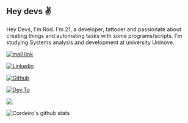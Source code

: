 ## Hey devs ✌️

Hey Devs, I'm Rod. I'm 21, a developer, tattooer and passionate about creating things and automating tasks with some programs/scripts. I'm studying Systems analysis and development at university Uninove.

[![mail link](https://img.shields.io/static/v1?label=mail&message=rodrigomendoncca%40gmail.com&style=flat-square&logo=gmail&color=red)](mailto:rodrigomendoncca@gmail.com)

[![Linkedin](https://img.shields.io/static/v1?label=LinkedIn&message=rodrigomcordeiro&style=flat-square&logo=linkedin&color=blue)](https://www.linkedin.com/in/rodrigomcordeiro)

[![Github](https://img.shields.io/static/v1?label=Github&message=rodcordeiro&style=flat-square&logo=github&color=black)](https://github.com/rodcordeiro)

[![Dev.To](https://img.shields.io/static/v1?label=Dev.to&message=rodcordeiro&style=flat-square&logo=dev.to&color=black)](https://dev.to/rodcordeiro)



![](https://komarev.com/ghpvc/?username=rodcordeiro&style=flat-square)

![Cordeiro's github stats](https://github-readme-stats.vercel.app/api?username=rodcordeiro&show_icons=true&theme=dark)
